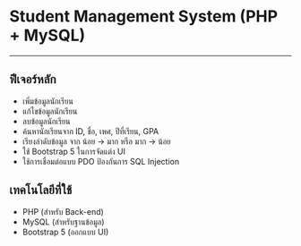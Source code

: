 # Student Management System (PHP + MySQL)
---------------------------------------

## ฟีเจอร์หลัก 
- เพิ่มข้อมูลนักเรียน 
- แก้ไขข้อมูลนักเรียน 
- ลบข้อมูลนักเรียน 
- ค้นหานักเรียนจาก ID, ชื่อ, เพศ, ปีที่เรียน, GPA 
- เรียงลำดับข้อมูล จาก น้อย → มาก หรือ มาก → น้อย 
- ใช้ Bootstrap 5 ในการจัดแต่ง UI 
- ใช้การเชื่อมต่อแบบ PDO ป้องกันการ SQL Injection 

## เทคโนโลยีที่ใช้ 
- PHP (สำหรับ Back-end)
- MySQL (สำหรับฐานข้อมูล)
- Bootstrap 5 (ออกแบบ UI)

